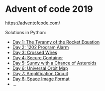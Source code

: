 # Advent of code 2019

https://adventofcode.com/

Solutions in Python:

- [Day 1: The Tyranny of the Rocket Equation](/1/)
- [Day 2: 1202 Program Alarm](/2/)
- [Day 3: Crossed Wires](/3/)
- [Day 4: Secure Container](/4/)
- [Day 5: Sunny with a Chance of Asteroids](/5/)
- [Day 6: Universal Orbit Map](/6/)
- [Day 7: Amplification Circuit](/7/)
- [Day 8: Space Image Format](/8/)
- ...
